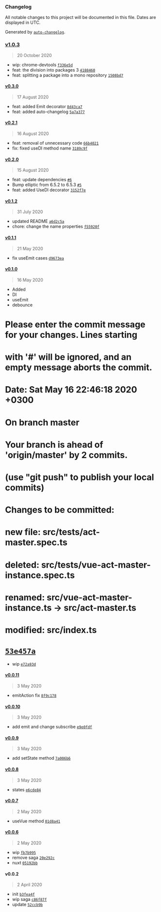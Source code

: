 ### Changelog

All notable changes to this project will be documented in this file. Dates are displayed in UTC.

Generated by [`auto-changelog`](https://github.com/CookPete/auto-changelog).

### [v1.0.3](https://github.com/avil13/vue-act-master/compare/v0.3.0...v1.0.3)

> 20 October 2020

- wip: chrome-devtools [`f336e5d`](https://github.com/avil13/vue-act-master/commit/f336e5d0b3ac168c5c01390e8e4aa6c0fa18f9b5)
- feat: the division into packages 3 [`4188460`](https://github.com/avil13/vue-act-master/commit/4188460ef7c12800b99ca5dd603136078046dc9d)
- feat: splitting a package into a mono repository [`1508bd7`](https://github.com/avil13/vue-act-master/commit/1508bd7ab1e3ccd2ffa39a9e1f4e9613c4de7d42)

#### [v0.3.0](https://github.com/avil13/vue-act-master/compare/v0.2.1...v0.3.0)

> 17 August 2020

- feat: added Emit decorator [`8d43ca7`](https://github.com/avil13/vue-act-master/commit/8d43ca7aeddc8511ffea3ad978bad12d97b3ff05)
- feat: added auto-changelog [`5a7a377`](https://github.com/avil13/vue-act-master/commit/5a7a37780b7d743e0f838627f39e4b614cb6f6db)

#### [v0.2.1](https://github.com/avil13/vue-act-master/compare/v0.2.0...v0.2.1)

> 16 August 2020

- feat: removal of unnecessary code [`66b4021`](https://github.com/avil13/vue-act-master/commit/66b4021cfc20b86e185a16ae879702231026b192)
- fix: fixed useDI method name [`3189c9f`](https://github.com/avil13/vue-act-master/commit/3189c9f355498bec11c5277d490fbc136f005f95)

#### [v0.2.0](https://github.com/avil13/vue-act-master/compare/v0.1.2...v0.2.0)

> 15 August 2020

- feat: update dependencies [`#6`](https://github.com/avil13/vue-act-master/pull/6)
- Bump elliptic from 6.5.2 to 6.5.3 [`#5`](https://github.com/avil13/vue-act-master/pull/5)
- feat: added UseDI decorator [`3152f7e`](https://github.com/avil13/vue-act-master/commit/3152f7e7a0d9565b2fad1059e5c0ec60eb560a8e)

#### [v0.1.2](https://github.com/avil13/vue-act-master/compare/v0.1.1...v0.1.2)

> 31 July 2020

- updated README [`a6d2c5a`](https://github.com/avil13/vue-act-master/commit/a6d2c5afb6074d23c72802dc398566502bd2a3d7)
- chore: change the name properties [`f55920f`](https://github.com/avil13/vue-act-master/commit/f55920f219be64e5589336a31565f0bff3ae62fe)

#### [v0.1.1](https://github.com/avil13/vue-act-master/compare/v0.1.0...v0.1.1)

> 21 May 2020

- fix useEmit cases [`d9673ea`](https://github.com/avil13/vue-act-master/commit/d9673ea9257e3117c393ca6193824a62c7ceb81e)

#### [v0.1.0](https://github.com/avil13/vue-act-master/compare/v0.0.11...v0.1.0)

> 16 May 2020

- Added- DI- useEmit- debounce# Please enter the commit message for your changes. Lines starting# with '#' will be ignored, and an empty message aborts the commit.## Date:      Sat May 16 22:46:18 2020 +0300## On branch master# Your branch is ahead of 'origin/master' by 2 commits.#   (use "git push" to publish your local commits)## Changes to be committed:#	new file:   src/__tests__/act-master.spec.ts#	deleted:    src/__tests__/vue-act-master-instance.spec.ts#	renamed:    src/vue-act-master-instance.ts -&gt; src/act-master.ts#	modified:   src/index.ts# [`53e457a`](https://github.com/avil13/vue-act-master/commit/53e457aaa1d548b8dc00a68f7df06cb4c310b587)
- wip [`e72a93d`](https://github.com/avil13/vue-act-master/commit/e72a93d8d8db49cf9cb987013bccb4bb43aadcf2)

#### [v0.0.11](https://github.com/avil13/vue-act-master/compare/v0.0.10...v0.0.11)

> 3 May 2020

- emitAction fix [`8f9c178`](https://github.com/avil13/vue-act-master/commit/8f9c17804dd3b9bfe8a42b483834d3f339bb11d8)

#### [v0.0.10](https://github.com/avil13/vue-act-master/compare/v0.0.9...v0.0.10)

> 3 May 2020

- add emit and change subscribe [`e9e0fdf`](https://github.com/avil13/vue-act-master/commit/e9e0fdfd8ce032c1abc4e6a6f0a66229139fba84)

#### [v0.0.9](https://github.com/avil13/vue-act-master/compare/v0.0.8...v0.0.9)

> 3 May 2020

- add setState method [`7a006b6`](https://github.com/avil13/vue-act-master/commit/7a006b6018d2f18c2dc2f2725354f608de564b23)

#### [v0.0.8](https://github.com/avil13/vue-act-master/compare/v0.0.7...v0.0.8)

> 3 May 2020

- states [`e6cde84`](https://github.com/avil13/vue-act-master/commit/e6cde846ed32b2ae0efe53d0e921d4d06cec6dcc)

#### [v0.0.7](https://github.com/avil13/vue-act-master/compare/v0.0.6...v0.0.7)

> 2 May 2020

- useVue method [`01d8a41`](https://github.com/avil13/vue-act-master/commit/01d8a41a26841707be635c1614f3faeac770c46e)

#### [v0.0.6](https://github.com/avil13/vue-act-master/compare/v0.0.2...v0.0.6)

> 2 May 2020

- wip [`fb7b995`](https://github.com/avil13/vue-act-master/commit/fb7b995e039c7ea3ff46d075d32eebd611bcaca6)
- remove saga [`20e292c`](https://github.com/avil13/vue-act-master/commit/20e292cf06b327e8e1135272d02c9bd606020d41)
- nuxt [`05192bb`](https://github.com/avil13/vue-act-master/commit/05192bb754fc53dc8378e4e2dcff1496f6431221)

#### v0.0.2

> 2 April 2020

- init [`b3fea4f`](https://github.com/avil13/vue-act-master/commit/b3fea4f252cec0904010eea73e2c7935038926ff)
- wip saga [`c86f87f`](https://github.com/avil13/vue-act-master/commit/c86f87fbf8a62cc4278cb30fe678c88e26506e74)
- update [`52ccb9b`](https://github.com/avil13/vue-act-master/commit/52ccb9bcb414f743f21c0ce705b0d5b8f74601d7)
